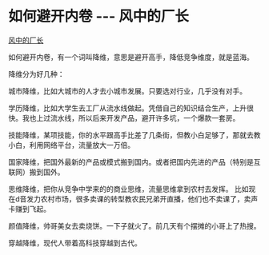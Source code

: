 # 如何避开内卷 --- 风中的厂长

[风中的厂长](https://weibo.com/u/6169408204)


如何避开内卷，有一个词叫降维，意思是避开高手，降低竞争维度，就是蓝海。

降维分为好几种：

城市降维，比如大城市的人才去小城市发展。只要选对行业，几乎没有对手。

学历降维，比如大学生去工厂从流水线做起。凭借自己的知识结合生产，上升很快。我也上过流水线，所以后来开发产品，避开许多坑，一个爆款一套房。

技能降维，某项技能，你的水平跟高手比差了几条街，但教小白足够了，那就去教小白，利用网络平台，流量放大一万倍。

国家降维，把国外最新的产品或模式搬到国内。或者把国内先进的产品（特别是互联网）搬到国外。

思维降维，把你从竞争中学来的的商业思维，流量思维拿到农村去发挥。
比如现在d音发力农村市场，很多卖课的转型教农民兄弟开直播，他们也不卖课了，卖声卡赚到飞起。

颜值降维，帅哥美女去卖烧饼。一下子就火了。前几天有个摆摊的小哥上了热搜。

穿越降维，现代人带着高科技穿越到古代。
